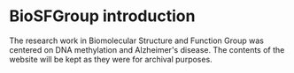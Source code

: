 # BioSFGroup introduction

The research work in Biomolecular Structure and Function Group was centered on DNA methylation and Alzheimer's disease. The contents of the website will be kept as they were for archival purposes.

<!-- material/tags -->
